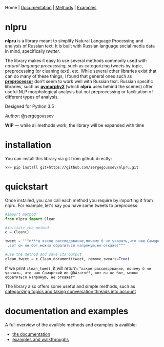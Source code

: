 Home | [Documentation](docs/README.md) | [Methods](docs/methods.md) | [Examples](examples/README.md)

# nlpru

**nlpru** is a library meant to simplify Natural Language Processing and analysis of Russian text. It is built with Russian language social media data in mind, specifically *twitter*.

The library makes it easy to use several methods commonly used with *natural language processsing*, such as categorizing tweets by topic, preprocessing (or cleaning text), etc. While several other libraries exist that can do many of these things, I found that general ones such as [**preprocessor**](https://github.com/s/preprocessor) don't seem to work well with Russian text. Russian specific libraries, such as [**pymorphy2**](https://github.com/kmike/pymorphy2) (which **nlpru** uses behind the scenes) offer useful NLP morphological analysis but not preprocessing or facilitation of different types of analysis.

Designed for Python 3.5

*Author*: @sergegoussev

**WIP** — while all methods work, the library will be expanded with time

# installation

You can install this library via git from github directly: 

    >>> pip install git+https://github.com/sergegoussev/nlpru.git

# quickstart

Once installed, you can call each method you require by importing it from nlpru. For example, let's say you have some tweets to preprocess:

```python
#import method
from nlpru import Clean

#initiate the method
c = Clean()

tweet = """п***ц какое расследование,почему б не указать,что наш Самарский ио @D_Azaroff
 ,вот он не бот,можно обратиться напрямую,не откажет"""

#use the method and save its output
clean_tweet = c.Clean_document(tweet, remove_swears=True)
```

If we print `clean_tweet`, it will return: 
`"какое расследование, почему б не указать, что наш Самарский ио @DAzaroff, вот он не бот, можно обратиться напрямую, не откажет"`

The library also offers some useful and simple methods, such as [categorizing topics and taking conversation threads into account](examples/Topic_and_conversation_thread_categorization_simple.ipynb)

# documentation and examples

A full overview of the availible methods and examples is availible:
* [the documentation](docs/README.md)
* [examples and walkthroughs](examples/README.md)